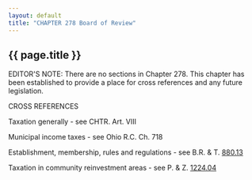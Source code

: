 ```yaml
---
layout: default
title: "CHAPTER 278 Board of Review"
---
```


{{ page.title }}
----------------

EDITOR'S NOTE: There are no sections in Chapter 278. This chapter has been established to provide a place for cross references and any future legislation.

CROSS REFERENCES

Taxation generally - see CHTR. Art. VIII

Municipal income taxes - see Ohio R.C. Ch. 718

Establishment, membership, rules and regulations - see B.R. &amp; T. [880.13](3ff78c80.html)

Taxation in community reinvestment areas - see P. &amp; Z. [1224.04](46d565f6.html)